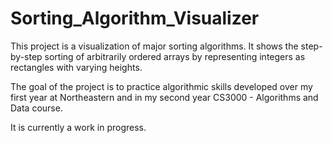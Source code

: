 # Sorting_Algorithm_Visualizer

This project is a visualization of major sorting algorithms. It shows the step-by-step sorting of arbitrarily ordered arrays by representing integers as rectangles with varying heights. 

The goal of the project is to practice algorithmic skills developed over my first year at Northeastern and in my second year CS3000 - Algorithms and Data course.

It is currently a work in progress.

